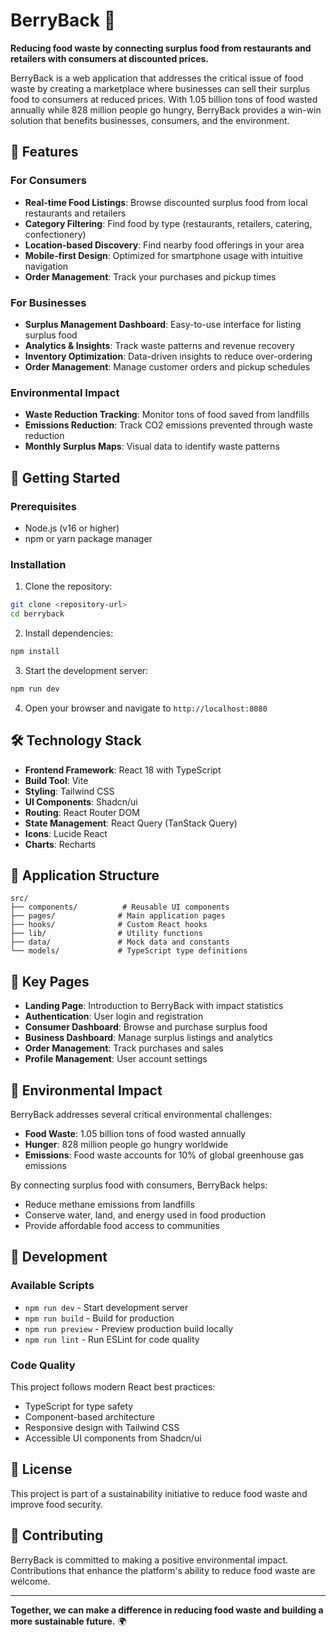 
# BerryBack 🍓

**Reducing food waste by connecting surplus food from restaurants and retailers with consumers at discounted prices.**

BerryBack is a web application that addresses the critical issue of food waste by creating a marketplace where businesses can sell their surplus food to consumers at reduced prices. With 1.05 billion tons of food wasted annually while 828 million people go hungry, BerryBack provides a win-win solution that benefits businesses, consumers, and the environment.

## 🌟 Features

### For Consumers
- **Real-time Food Listings**: Browse discounted surplus food from local restaurants and retailers
- **Category Filtering**: Find food by type (restaurants, retailers, catering, confectionery)
- **Location-based Discovery**: Find nearby food offerings in your area
- **Mobile-first Design**: Optimized for smartphone usage with intuitive navigation
- **Order Management**: Track your purchases and pickup times

### For Businesses
- **Surplus Management Dashboard**: Easy-to-use interface for listing surplus food
- **Analytics & Insights**: Track waste patterns and revenue recovery
- **Inventory Optimization**: Data-driven insights to reduce over-ordering
- **Order Management**: Manage customer orders and pickup schedules

### Environmental Impact
- **Waste Reduction Tracking**: Monitor tons of food saved from landfills
- **Emissions Reduction**: Track CO2 emissions prevented through waste reduction
- **Monthly Surplus Maps**: Visual data to identify waste patterns

## 🚀 Getting Started

### Prerequisites
- Node.js (v16 or higher)
- npm or yarn package manager

### Installation

1. Clone the repository:
```bash
git clone <repository-url>
cd berryback
```

2. Install dependencies:
```bash
npm install
```

3. Start the development server:
```bash
npm run dev
```

4. Open your browser and navigate to `http://localhost:8080`

## 🛠️ Technology Stack

- **Frontend Framework**: React 18 with TypeScript
- **Build Tool**: Vite
- **Styling**: Tailwind CSS
- **UI Components**: Shadcn/ui
- **Routing**: React Router DOM
- **State Management**: React Query (TanStack Query)
- **Icons**: Lucide React
- **Charts**: Recharts

## 📱 Application Structure

```
src/
├── components/          # Reusable UI components
├── pages/              # Main application pages
├── hooks/              # Custom React hooks
├── lib/                # Utility functions
├── data/               # Mock data and constants
└── models/             # TypeScript type definitions
```

## 🎯 Key Pages

- **Landing Page**: Introduction to BerryBack with impact statistics
- **Authentication**: User login and registration
- **Consumer Dashboard**: Browse and purchase surplus food
- **Business Dashboard**: Manage surplus listings and analytics
- **Order Management**: Track purchases and sales
- **Profile Management**: User account settings

## 🌱 Environmental Impact

BerryBack addresses several critical environmental challenges:

- **Food Waste**: 1.05 billion tons of food wasted annually
- **Hunger**: 828 million people go hungry worldwide
- **Emissions**: Food waste accounts for 10% of global greenhouse gas emissions

By connecting surplus food with consumers, BerryBack helps:
- Reduce methane emissions from landfills
- Conserve water, land, and energy used in food production
- Provide affordable food access to communities

## 🔧 Development

### Available Scripts

- `npm run dev` - Start development server
- `npm run build` - Build for production
- `npm run preview` - Preview production build locally
- `npm run lint` - Run ESLint for code quality

### Code Quality

This project follows modern React best practices:
- TypeScript for type safety
- Component-based architecture
- Responsive design with Tailwind CSS
- Accessible UI components from Shadcn/ui

## 📄 License

This project is part of a sustainability initiative to reduce food waste and improve food security.

## 🤝 Contributing

BerryBack is committed to making a positive environmental impact. Contributions that enhance the platform's ability to reduce food waste are welcome.

---

**Together, we can make a difference in reducing food waste and building a more sustainable future.** 🌍
